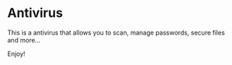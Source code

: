 # Antivirus

This is a antivirus that allows you to scan, manage passwords, secure files and more...

Enjoy!
